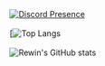ㅤㅤㅤㅤㅤㅤㅤㅤㅤㅤㅤㅤ ㅤ[![Discord Presence](https://lanyard-profile-readme.vercel.app/api/852706210732834836)](https://discord.com/users/852706210732834836)
 
ㅤㅤㅤㅤㅤㅤㅤㅤㅤㅤㅤㅤ ㅤ[![Top Langs](https://github-readme-stats.vercel.app/api/top-langs/?username=pitsza&layout=compact&theme=dark)

ㅤㅤㅤㅤㅤㅤㅤㅤㅤㅤㅤㅤㅤ ![Rewin's GitHub stats](https://github-readme-stats.vercel.app/api?username=pitsza&show_icons=true&theme=dark)
